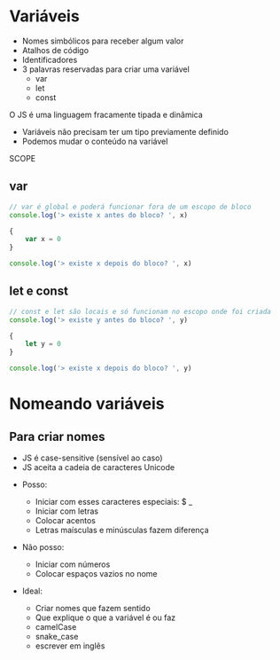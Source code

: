 # Variáveis

* Nomes simbólicos para receber algum valor
* Atalhos de código 
* Identificadores
* 3 palavras reservadas para criar uma variável
    * var
    * let
    * const

O JS é uma linguagem fracamente tipada e dinâmica
- Variáveis não precisam ter um tipo previamente definido
- Podemos mudar o conteúdo na variável

SCOPE

## var
```js
// var é global e poderá funcionar fora de um escopo de bloco 
console.log('> existe x antes do bloco? ', x)

{
    var x = 0
}

console.log('> existe x depois do bloco? ', x)
```

## let e const
```js
// const e let são locais e só funcionam no escopo onde foi criada
console.log('> existe y antes do bloco? ', y)

{
    let y = 0
}

console.log('> existe x depois do bloco? ', y)
```
# Nomeando variáveis
## Para criar nomes

* JS é case-sensitive (sensível ao caso)
* JS aceita a cadeia de caracteres Unicode

- Posso: 
    * Iniciar com esses caracteres especiais: $ _
    * Iniciar com letras
    * Colocar acentos 
    * Letras maísculas e minúsculas fazem diferença

- Não posso:
    * Iniciar com números 
    * Colocar espaços vazios no nome

- Ideal:
    * Criar nomes que fazem sentido
    * Que explique o que a variável é ou faz
    * camelCase
    * snake_case
    * escrever em inglês
